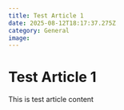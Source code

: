 ```yaml
---
title: Test Article 1
date: 2025-08-12T18:17:37.275Z
category: General
image: 
---
```


# Test Article 1

This is test article content


